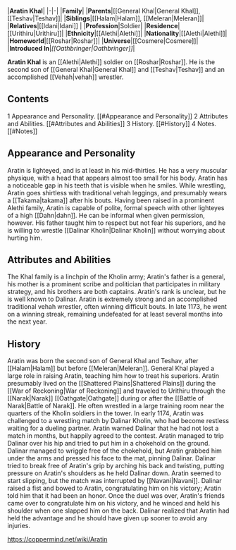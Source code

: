 |**Aratin Khal**|
|-|-|
|**Family**|
|**Parents**|[[General Khal\|General Khal]], [[Teshav\|Teshav]]|
|**Siblings**|[[Halam\|Halam]], [[Meleran\|Meleran]]|
|**Relatives**|[[Idani\|Idani]] |
|**Profession**|Soldier|
|**Residence**|[[Urithiru\|Urithiru]]|
|**Ethnicity**|[[Alethi\|Alethi]]|
|**Nationality**|[[Alethi\|Alethi]]|
|**Homeworld**|[[Roshar\|Roshar]]|
|**Universe**|[[Cosmere\|Cosmere]]|
|**Introduced In**|*[[Oathbringer\|Oathbringer]]*|

**Aratin Khal** is an [[Alethi\|Alethi]] soldier on [[Roshar\|Roshar]]. He is the second son of [[General Khal\|General Khal]] and [[Teshav\|Teshav]] and an accomplished [[Vehah\|vehah]] wrestler.

## Contents

1 Appearance and Personality. [[#Appearance and Personality]] 
2 Attributes and Abilities. [[#Attributes and Abilities]] 
3 History. [[#History]] 
4 Notes. [[#Notes]] 


## Appearance and Personality
Aratin is lighteyed, and is at least in his mid-thirties. He has a very muscular physique, with a head that appears almost too small for his body. Aratin has a noticeable gap in his teeth that is visible when he smiles. While wrestling, Aratin goes shirtless with traditional vehah leggings, and presumably wears a [[Takama\|takama]] after his bouts.
Having been raised in a prominent Alethi family, Aratin is capable of polite, formal speech with other lighteyes of a high [[Dahn\|dahn]]. He can be informal when given permission, however. His father taught him to respect but not fear his superiors, and he is willing to wrestle [[Dalinar Kholin\|Dalinar Kholin]] without worrying about hurting him.

## Attributes and Abilities
The Khal family is a linchpin of the Kholin army; Aratin's father is a general, his mother is a prominent scribe and politician that participates in military strategy, and his brothers are both captains. Aratin's rank is unclear, but he is well known to Dalinar.
Aratin is extremely strong and an accomplished traditional vehah wrestler, often winning difficult bouts. In late 1173, he went on a winning streak, remaining undefeated for at least several months into the next year.

## History
Aratin was born the second son of General Khal and Teshav, after [[Halam\|Halam]] but before [[Meleran\|Meleran]]. General Khal played a large role in raising Aratin, teaching him how to treat his superiors. Aratin presumably lived on the [[Shattered Plains\|Shattered Plains]] during the [[War of Reckoning\|War of Reckoning]] and traveled to Urithiru through the [[Narak\|Narak]] [[Oathgate\|Oathgate]] during or after the [[Battle of Narak\|Battle of Narak]]. He often wrestled in a large training room near the quarters of the Kholin soldiers in the tower.
In early 1174, Aratin was challenged to a wrestling match by Dalinar Kholin, who had become restless waiting for a dueling partner. Aratin warned Dalinar that he had not lost a match in months, but happily agreed to the contest. Aratin managed to trip Dalinar over his hip and tried to put him in a chokehold on the ground. Dalinar managed to wriggle free of the chokehold, but Aratin grabbed him under the arms and pressed his face to the mat, pinning Dalinar. Dalinar tried to break free of Aratin's grip by arching his back and twisting, putting pressure on Aratin's shoulders as he held Dalinar down. Aratin seemed to start slipping, but the match was interrupted by [[Navani\|Navani]]. Dalinar raised a fist and bowed to Aratin, congratulating him on his victory; Aratin told him that it had been an honor. Once the duel was over, Aratin's friends came over to congratulate him on his victory, and he winced and held his shoulder when one slapped him on the back. Dalinar realized that Aratin had held the advantage and he should have given up sooner to avoid any injuries.



https://coppermind.net/wiki/Aratin